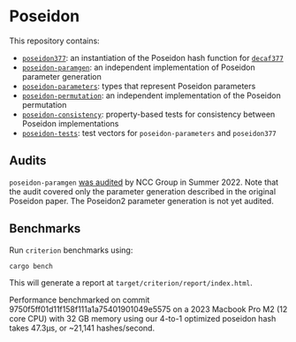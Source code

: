 # Poseidon

This repository contains:

* [`poseidon377`](../main/poseidon377): an instantiation of the Poseidon hash function for [`decaf377`](https://github.com/penumbra-zone/decaf377)
* [`poseidon-paramgen`](../main/poseidon-paramgen): an independent implementation of Poseidon parameter generation
* [`poseidon-parameters`](../main/poseidon-parameters): types that represent Poseidon
parameters
* [`poseidon-permutation`](../main/poseidon-permutation): an independent implementation of the Poseidon permutation
* [`poseidon-consistency`](../main/poseidon-consistency): property-based tests for consistency between Poseidon implementations
* [`poseidon-tests`](../main/poseidon-tests): test vectors for `poseidon-parameters` and `poseidon377`

## Audits

`poseidon-paramgen` [was audited](https://research.nccgroup.com/2022/09/12/public-report-penumbra-labs-decaf377-implementation-and-poseidon-parameter-selection-review/) by NCC Group in Summer 2022.
Note that the audit covered only the parameter generation described in the original Poseidon paper. The Poseidon2 parameter
generation is not yet audited.

## Benchmarks

Run `criterion` benchmarks using:

```
cargo bench
```

This will generate a report at `target/criterion/report/index.html`.

Performance benchmarked on commit 9750f5ff01d11f158f111a1a75401901049e5575 on
a 2023 Macbook Pro M2 (12 core CPU) with 32 GB memory using our 4-to-1 optimized
poseidon hash takes 47.3µs, or ~21,141 hashes/second.
